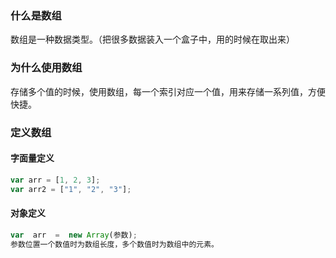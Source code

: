 ### 什么是数组
数组是一种数据类型。（把很多数据装入一个盒子中，用的时候在取出来）

### 为什么使用数组
存储多个值的时候，使用数组，每一个索引对应一个值，用来存储一系列值，方便快捷。

### 定义数组
#### 字面量定义

```js
var arr = [1, 2, 3];
var arr2 = ["1", "2", "3"];
```

#### 对象定义

```js
var  arr  =  new Array(参数);
参数位置一个数值时为数组长度，多个数值时为数组中的元素。
```